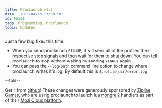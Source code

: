 ```yaml
---
title: ProcLaunch v1.2
date: '2011-04-15 12:58:59'
id: 061e1
tags: Programming, Proclaunch
topic: Updates
---
```


Just a few bug fixes this time:

 * When you send proclaunch `SIGHUP`, it will send all of the profiles their respective stop signals and then wait for them to shut down. You can tell proclaunch to stop without waiting by sending `SIGHUP` again.
 * You can pass the `--log-path` command line option to change where proclaunch writes it's log. By default this is `$profile_dir/error.log`

--fold--
 
Get it from [github][proclaunch]! These changes were generously sponsored by [Zipline Games][zipline], who are using proclaunch to launch lua [mongrel2][] handlers as part of their [Moai Cloud platform](http://getmoai.com).

[proclaunch]:   http://github.com/peterkeen/proclaunch
[mongrel2]:     http://mongrel2.org/
[zipline]:      http://www.ziplinegames.com/
